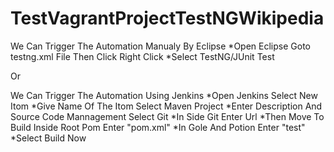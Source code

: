 # TestVagrantProjectTestNGWikipedia
We Can Trigger The Automation Manualy By Eclipse 
*Open Eclipse Goto testng.xml File Then Click Right Click 
*Select TestNG/JUnit Test

Or

We Can Trigger The Automation Using Jenkins
*Open Jenkins Select New Itom
*Give Name Of The Itom Select Maven Project
*Enter Description And Source Code Mannagement Select Git
*In Side Git Enter Url
*Then Move To Build Inside Root Pom Enter "pom.xml"
*In Gole And Potion Enter "test"
*Select Build Now
